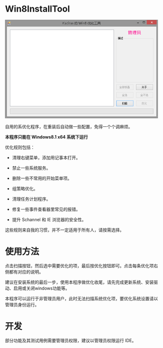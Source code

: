 ﻿# Win8InstallTool

![Screenshot](https://github.com/Kaciras/Win8InstallTool/raw/master/screenshot.png)

自用的系优化程序，在重装后自动做一些配置，免得一个个调麻烦。

**本程序只能在 Windows8.1 x64 系统下运行**

优化规则包括：

- 清理右键菜单，添加用记事本打开。

- 禁止一些系统服务。

- 删除一些不常用的开始菜单项。

- 组策略优化。

- 清理任务计划程序。

- 修复一些事件查看器里常见的报错。

- 提升 Schannel 和 IE 浏览器的安全性。

这些规则来自我的习惯，并不一定适用于所有人，请按需选择。

# 使用方法

点击扫描按钮，然后选中需要优化的项，最后按优化按钮即可。点击每条优化项右侧都有对应的说明。

建议在安装系统的最后一步，使用本程序做优化收尾，请先完成更新系统、安装驱动、启用或关闭windows功能等。

本程序可以运行于非管理员用户，此时无法扫描系统优化项，要优化系统设置请以管理员身份运行。

# 开发

部分功能及其测试用例需要管理员权限，建议以管理员权限运行 IDE。
